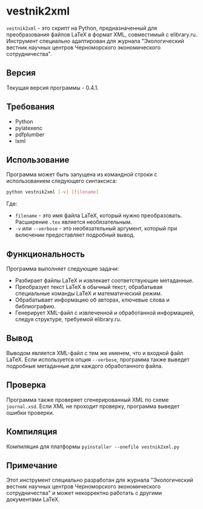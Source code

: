 # vestnik2xml

`vestnik2xml` - это скрипт на Python, предназначенный для преобразования файлов LaTeX в формат XML, совместимый с elibrary.ru. Инструмент специально адаптирован для журнала "Экологический вестник научных центров Черноморского экономического сотрудничества".

## Версия

Текущая версия программы - 0.4.1.

## Требования

- Python
- pylatexenc
- pdfplumber
- lxml

## Использование

Программа может быть запущена из командной строки с использованием следующего синтаксиса:

```bash
python vestnik2xml [-v] [filename]
```

Где:

- `filename` - это имя файла LaTeX, который нужно преобразовать. Расширение `.tex` является необязательным.
- `-v` или `--verbose` - это необязательный аргумент, который при включении предоставляет подробный вывод.

## Функциональность

Программа выполняет следующие задачи:

- Разбирает файлы LaTeX и извлекает соответствующие метаданные.
- Преобразует текст LaTeX в обычный текст, обрабатывая специальные команды LaTeX и математический режим.
- Обрабатывает информацию об авторах, ключевые слова и библиографию.
- Генерирует XML-файл с извлеченной и обработанной информацией, следуя структуре, требуемой elibrary.ru.

## Вывод

Выводом является XML-файл с тем же именем, что и входной файл LaTeX. Если используется опция `--verbose`, программа также выведет подробные метаданные для каждого обработанного файла.

## Проверка

Программа также проверяет сгенерированный XML по схеме `journal.xsd`. Если XML не проходит проверку, программа выведет ошибки проверки.

## Компиляция

Компиляция для платформы
```pyinstaller --onefile vestnik2xml.py```

## Примечание

Этот инструмент специально разработан для журнала "Экологический вестник научных центров Черноморского экономического сотрудничества" и может некорректно работать с другими документами LaTeX.
